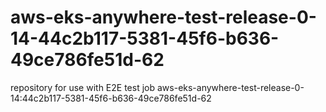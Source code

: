 # aws-eks-anywhere-test-release-0-14-44c2b117-5381-45f6-b636-49ce786fe51d-62
repository for use with E2E test job aws-eks-anywhere-test-release-0-14:44c2b117-5381-45f6-b636-49ce786fe51d-62
